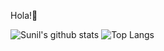 Hola!👋

 ![Sunil's github stats](https://github-readme-stats.vercel.app/api?username=sunilgknair051)
 ![Top Langs](https://github-readme-stats.vercel.app/api/top-langs/?username=sunilgknair051&layout=compact)

<!--
**sunilgknair051/sunilgknair051** is a ✨ _special_ ✨ repository because its `README.md` (this file) appears on your GitHub profile.
https://github.com/anuraghazra/github-readme-stats
Here are some ideas to get you started:

- 🔭 I’m currently working on ...
- 🌱 I’m currently learning ...
- 👯 I’m looking to collaborate on ...
- 🤔 I’m looking for help with ...
- 💬 Ask me about ...
- 📫 How to reach me: ...
- 😄 Pronouns: ..
- ⚡ Fun fact: ...
-->

